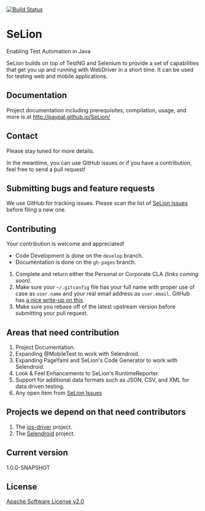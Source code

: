 [![Build Status](https://travis-ci.org/paypal/SeLion.svg?branch=develop)](https://travis-ci.org/paypal/SeLion)

SeLion
=======
Enabling Test Automation in Java

SeLion builds on top of TestNG and Selenium to provide a set of capabilities that get you up and running with WebDriver in a short time. It can be used for testing web and mobile applications.

Documentation
-------------
Project documentation including prerequisites, compilation, usage, and more is at http://paypal.github.io/SeLion/

Contact
-------
Please stay tuned for more details. 

In the meantime, you can use GitHub issues or if you have a contribution, feel free to send a pull request!

Submitting bugs and feature requests
------------------------------------
We use GitHub for tracking issues. Please scan the list of [SeLion Issues](https://github.com/paypal/SeLion/issues) before filing a new one.

Contributing
-------------
Your contribution is welcome and appreciated!

* Code Development is done on the <code>develop</code> branch. 
* Documentation is done on the <code>gh-pages</code> branch.

1. Complete and return either the Personal or Corporate CLA <em>(links coming soon)</em>.
2. Make sure your <code>~/.gitconfig</code> file has your full name with proper use of case as <code>user.name</code> and your real email address as <code>user.email</code>. GitHub has [a nice write-up on this](https://help.github.com/articles/setting-your-username-in-git).
3. Make sure you rebase off of the latest upstream version before submitting your pull request.

Areas that need contribution
-----------------------------
1. Project Documentation.
2. Expanding @MobileTest to work with Selendroid.
3. Expanding PageYaml and SeLion's Code Generator to work with Selendroid.
4. Look & Feel Enhancements to SeLion's RuntimeReporter.
5. Support for additional data formats such as JSON, CSV, and XML for data driven testing.
6. Any open item from [SeLion Issues](https://github.com/paypal/SeLion/issues)

Projects we depend on that need contributors 
---------------------------------------------
1. The [ios-driver](https://ios-driver.github.io/ios-driver/) project.
2. The [Selendroid](http://selendroid.io/) project.


Current version
---------------
1.0.0-SNAPSHOT

License
-----------
[Apache Software License v2.0](http://www.apache.org/licenses/LICENSE-2.0)


